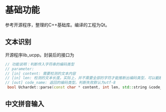 # 基础功能
参考开源程序，整理的C++基础库。编译的工程为Qt。
## 文本识别
开源程序lib_ucpp。封装后的接口为
```c++
// 功能说明：判断传入字符串的编码类型
// parameter:
// [in] content: 需要检测的文本内容
// [in] len: 检测的文本长度。实际上，并不需要全部的字符才能推断出编码类型，可以截断类型
// [out] code_name: 返回的编码类型。判断失败默认为utf-8
 bool Uchardet::parse(const char * content, int len, std::string &code_name);
```


## 中文拼音输入
